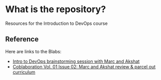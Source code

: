 # What is the repository?
Resources for the Introduction to DevOps course

## Reference
Here are links to the Blabs:
* [Intro to DevOps brainstorming session with Marc and Akshat](https://blab.im/74a2c918a8b94b22a63682c7211209fd)
* [Coblaboration Vol. 01 Issue 02: Marc and Akshat review & parcel out curriculum](https://blab.im/e54f442f2682481392a722440fb2eda5)
